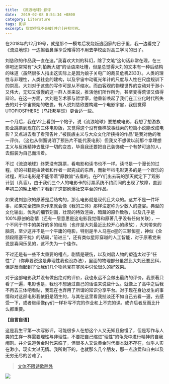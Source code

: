 ```yaml
---
title: 《流浪地球》影评
date:  2019-02-08 0:54:34 +0800
category: Literature
tags: 影评 
excerpt: 我觉得我不会被[并介]开枪打死。
---
```


<head>
    <script src="https://cdn.mathjax.org/mathjax/latest/MathJax.js?config=TeX-AMS-MML_HTMLorMML" type="text/javascript"></script>
    <script type="text/x-mathjax-config">
        MathJax.Hub.Config({
            tex2jax: {
            skipTags: ['script', 'noscript', 'style', 'textarea', 'pre'],
            inlineMath: [['$','$']]
            }
        });
    </script>
</head>

在2018年的12月19号，就是那个一模考后发烧叛逃回家的日子里，我一边看完了《流浪地球》一边擦着鼻涕享受难得的不用去学校面对高三学习的日子。



刘慈欣的作品我一直在追，”我喜欢大刘的科幻，除了文笔“这句话非常在理，在三体吧还常常有”大刘拍断大腿“的话语来吐槽，但是总觉得大刘的文本有一种后结构的味道（虽然很多人指出这实际上是因为娘子关电厂的裁员危机2333）。人类的理性与非理性，人类社会的建构，以及宇宙中动辄光年计的尺度与人性在尺度规训下的崇高。大刘对于这些的写作可是从不缩水。而由客观的物理世界的变动对于渺小又伟大，无知又傲慢的这一群人类来说，推演他们所作所为，甚至变得荒谬又值得辩论。在这一方面，大刘是艺术家与哲学家，他重新唤起了我们在工业化时代所失去的对于宇宙原始的敬畏。有人说刘慈欣要构建一个电影宇宙，我倒觉得UTOPIOSPHERE（乌托邦星球）更合适一些。



一个月后，我在V2上看到一个帖子，说《流浪地球》要拍成电影，我想了想游族影业跳票到现在的三体电影版，又觉得这个没有像样故事线索的短篇小说能改成电影？又点进去看了看预告片，”被民族主义与大众文化所挟持的作品“是我对他的唯一评价。（这也从侧面说明了预告片不能代表电影）但我又不想做以前那个拿理想主义与反叛精神去批评一切的变态，毕竟我还要把自己装饰成一个有梦可追的人，去假装为自己而活着。



不过《流浪地球》终究没有跳票，看电影和读书也不一样。读书是一个漫长的过程，好的书籍是由读者和作者一起完成的东西，而新年档电影更多的是一个娱乐的过程，所以电影是不能带着”原教旨“去看的。在PY们出去玩的那天就定下了观影计划（真香）。由于我们三个人的电影卡的订票系统不约而同的出现了故障，直到年初三的晚上我们才看到了这部刷爆社交平台的作品。



如果说刘慈欣的原著是后结构的，那么电影就是现代且大众的。这并不是一件坏事，如果完全按照原作来就会像《我的三体》那样注定称为少数人的盛宴。典型的文化输出，优秀的细节刻画，壮观的特效渲染，暗藏的原作致敬，以及几乎是100%原创的剧情（还有一层意思是这电影我觉得和原著几乎没有任何关联），一个不同于书中的美好的多的结局（也许是大刘最近比较开心的缘故），大刘带来的脑洞，至少这并不是一个平庸的电影，特别是半人马座$\alpha$星的三颗恒星，神似《全频段阻塞干扰》的结局，”前进三“，还有类似星际穿越的人工智能，对于原著党来说是喜闻乐见的，这不失为一个佳作。



不过还是有一些不太重要的槽点，剧情是硬伤，以及刘启人物的塑造太过于”任性“了（你非要说这是非理性我也没办法），里面的物理部分虽然比大刘还要民科，但是反而起到了让我们几个物竞党在寒风中讨论很久的好效果。



对于这部电影我并没有做出绝对的评价，我也永远不会做出最终的评价，我原著只看了一遍，电影也是，我也不想通过自己的话语来说些什么。就像上了高中之后我不再去三体吧看贴，我现在也弃用了所谓的知识分享平台。对于现在身边发生的事情和对这部电影我依旧是陌生的，与其在这里看我扯淡还不如自己去看一遍，去感受一下，或者继续像py们一样补写不完的作业和上不完的课。或许后者反而比什么都重要。



**【自言自语】**

这是我生平第一次写影评，可能很多人在想这个人又无知且傲慢了，但是写作与人类的生存一样需要理性与非理性，不要把自己缩进”理性“的龟壳中进行精神的自我阉割。并介说道黄金时代来临了，但很多人又说黄金时代根本就不存在，似乎人实在渺小，现实太过无情。我所剩下的，也就那么几个朋友，那一点热爱和自由以及无穷无尽的苦难了。



> [文体不限诗歌除外](https://mp.weixin.qq.com/s/IhZM9uPp0ATQh2DX21iNPA)



![](https://pic.superbed.cn/item/5c5d0d765f3e509ed900c82a)





